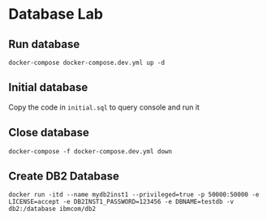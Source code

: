 # Database Lab

## Run database

`docker-compose docker-compose.dev.yml up -d`

## Initial database
Copy the code in `initial.sql` to query console and run it

## Close database
`docker-compose -f docker-compose.dev.yml down`

## Create DB2 Database
`docker run -itd --name mydb2inst1 --privileged=true -p 50000:50000 -e LICENSE=accept -e DB2INST1_PASSWORD=123456 -e DBNAME=testdb -v db2:/database ibmcom/db2`
